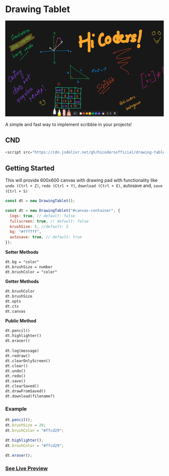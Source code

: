 # Drawing Tablet

![Preview](preview.png)

A simple and fast way to implement scribble in your projects!

## CND

```js
<script src="https://cdn.jsdelivr.net/gh/hicodersofficial/drawing-tablet@main/lib/DrawingTablet.min.js"></script>
```

## Getting Started

This will provide 600x600 canvas with drawing pad with functionality like `undo (Ctrl + Z)`, `redo (Ctrl + Y)`, `download (Ctrl + E)`, autosave and, `save (Ctrl + S)`

```js
const dt = new DrawingTablet();
```

```js
const dt = new DrawingTablet("#canvas-container", {
  logs: true, // default: false
  fullscreen: true, // default: false
  brushSize: 5, //default: 2
  bg: "#ffffff",
  autosave: true, // default: true
});
```

**Setter Methods**

```
dt.bg = "color"
dt.brushSize = number
dt.brushColor = "color"
```

**Getter Methods**

```
dt.brushColor
dt.brushSize
dt.opts
dt.ctx
dt.canvas
```

**Public Method**

```
dt.pencil()
dt.highlighter()
dt.eraser()

dt.log(message)
dt.redraw()
dt.clearOnlyScreen()
dt.clear()
dt.undo()
dt.redo()
dt.save()
dt.clearSaved()
dt.drawFromSaved()
dt.download(filename?)
```

### Example

```js
dt.pencil();
dt.brushSize = 20;
dt.brushColor = "#ffcd29";
```

```js
dt.highlighter();
dt.brushColor = "#ffcd29";
```

```js
dt.eraser();
```

### [See Live Preview](https://drawingtablet.netlify.app)
